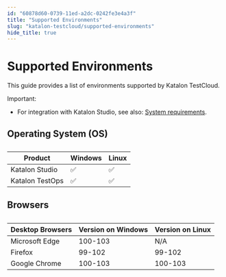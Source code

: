 ```yaml
---
id: "60878d60-0739-11ed-a2dc-0242fe3e4a3f"
title: "Supported Environments"
slug: "katalon-testcloud/supported-environments"
hide_title: true
---
```


# <a id="id" class="anchor_top_offset"/><a id="ariaid-title1" class="anchor_top_offset"/>Supported Environments

<p xmlns="http://www.w3.org/1999/xhtml" className="p">This guide provides a list of environments supported by Katalon   TestCloud.</p> 
<div xmlns="http://www.w3.org/1999/xhtml" className="note important note_important"><span className="note__title">Important:</span> <ul className="ul"><li className="li"><p className="p">For integration with Katalon Studio, see also: <a className="xref" href="/docs/katalon-studio-enterprise/release-notes/supported-environments#id_1">System
          requirements</a>.</p></li></ul>
</div>
    

## <a id="id_1" class="anchor_top_offset"/>Operating System (OS)

    
      
<table xmlns="http://www.w3.org/1999/xhtml" className="table"><caption /><thead className="thead">     <tr className>       <th className="entry anchor_top_offset" id="id_1__entry__1">Product</th>       <th className="entry anchor_top_offset" id="id_1__entry__2">Windows</th>       <th className="entry anchor_top_offset" id="id_1__entry__3">Linux</th>     </tr>   </thead><tbody className="tbody">     <tr className>       <td className="entry" headers="id_1__entry__1 id_1__entry__2 id_1__entry__3 ">Katalon Studio</td>       <td className="entry" headers="id_1__entry__1 id_1__entry__2 id_1__entry__3 ">✅</td>       <td className="entry" headers="id_1__entry__1 id_1__entry__2 id_1__entry__3 ">✅</td>     </tr>     <tr className>       <td className="entry" headers="id_1__entry__1 id_1__entry__2 id_1__entry__3 ">Katalon TestOps</td>       <td className="entry" headers="id_1__entry__1 id_1__entry__2 id_1__entry__3 ">✅</td>       <td className="entry" headers="id_1__entry__1 id_1__entry__2 id_1__entry__3 ">✅</td>     </tr>   </tbody></table> 
    
  

## <a id="id_2" class="anchor_top_offset"/>Browsers

<table xmlns="http://www.w3.org/1999/xhtml" className="table"><caption /><thead className="thead"><tr className><th className="entry anchor_top_offset" id="id_2__entry__1">Desktop Browsers</th><th className="entry anchor_top_offset" id="id_2__entry__2">Version on Windows</th><th className="entry anchor_top_offset" id="id_2__entry__3">Version on Linux</th></tr></thead><tbody className="tbody"><tr className><td className="entry" headers="id_2__entry__1 id_2__entry__2 id_2__entry__3 ">Microsoft Edge</td><td className="entry" headers="id_2__entry__1 id_2__entry__2 id_2__entry__3 ">100-103</td><td className="entry" headers="id_2__entry__1 id_2__entry__2 id_2__entry__3 ">N/A</td></tr><tr className><td className="entry" headers="id_2__entry__1 id_2__entry__2 id_2__entry__3 ">Firefox</td><td className="entry" headers="id_2__entry__1 id_2__entry__2 id_2__entry__3 ">99-102</td><td className="entry" headers="id_2__entry__1 id_2__entry__2 id_2__entry__3 ">99-102</td></tr><tr className><td className="entry" headers="id_2__entry__1 id_2__entry__2 id_2__entry__3 ">Google Chrome</td><td className="entry" headers="id_2__entry__1 id_2__entry__2 id_2__entry__3 ">100-103</td><td className="entry" headers="id_2__entry__1 id_2__entry__2 id_2__entry__3 ">100-103</td></tr></tbody></table> 
